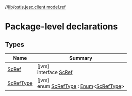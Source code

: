 //[lib](../../index.md)/[ostis.jesc.client.model.ref](index.md)

# Package-level declarations

## Types

| Name | Summary |
|---|---|
| [ScRef](-sc-ref/index.md) | [jvm]<br>interface [ScRef](-sc-ref/index.md) |
| [ScRefType](-sc-ref-type/index.md) | [jvm]<br>enum [ScRefType](-sc-ref-type/index.md) : [Enum](https://kotlinlang.org/api/latest/jvm/stdlib/kotlin/-enum/index.html)&lt;[ScRefType](-sc-ref-type/index.md)&gt; |
